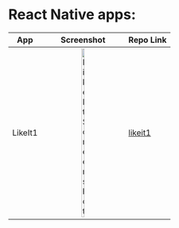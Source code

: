 # React Native apps:

| App | Screenshot | Repo Link |
| ----- | :-----: | ----- |
| LikeIt1 | <img src="https://github.com/harshalogale/reactnative/assets/87568874/3ee00a07-d257-40a9-bbc3-77126d8e3fdd" alt="LikeIt Screenshot" width=20% height='auto'> | [likeit1](likeit1) |
